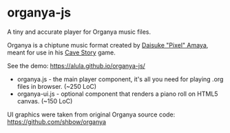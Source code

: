 # organya-js

A tiny and accurate player for Organya music files.

Organya is a chiptune music format created by [Daisuke "Pixel" Amaya](https://twitter.com/oxizn), meant for use in his [Cave Story](https://cavestory.org) game.

See the demo: https://alula.github.io/organya-js/

- organya.js - the main player component, it's all you need for playing .org files in browser. (~250 LoC)
- organya-ui.js - optional component that renders a piano roll on HTML5 canvas. (~150 LoC)

UI graphics were taken from original Organya source code: https://github.com/shbow/organya